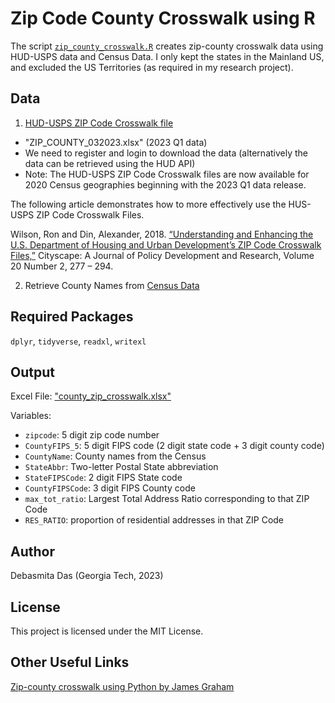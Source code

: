 # Zip Code County Crosswalk using R


The script [`zip_county_crosswalk.R`](https://github.com/debasmita-das-econ/zipcode-county-crosswalk-R/blob/main/code/zip_county_crosswalk.R) creates zip-county crosswalk data using HUD-USPS data and Census Data. I only kept the states in the Mainland US, and excluded the US Territories (as required in my research project).

## Data 

1. [HUD-USPS ZIP Code Crosswalk file](https://www.huduser.gov/portal/datasets/usps_crosswalk.html)
 - "ZIP_COUNTY_032023.xlsx" (2023 Q1 data)
 - We need to register and login to download the data (alternatively the data can be retrieved using the HUD API)
 - Note: The HUD-USPS ZIP Code Crosswalk files are now available for 2020 Census geographies beginning with the 2023 Q1 data release.
    
The following article demonstrates how to more effectively use the HUS-USPS ZIP Code Crosswalk Files.

Wilson, Ron and Din, Alexander, 2018. [“Understanding and Enhancing the U.S. Department of Housing and Urban Development’s 
ZIP Code Crosswalk Files,”](https://www.huduser.gov/portal/periodicals/cityscpe/vol20num2/ch16.pdf) Cityscape: A Journal of Policy Development and Research, Volume 20 Number 2, 277 – 294. 

2. Retrieve County Names from [Census Data](https://www.census.gov/data/datasets/2021/demo/saipe/2021-state-and-county.html)

## Required Packages
`dplyr`, `tidyverse`, `readxl`, `writexl`

## Output
Excel File: ["county_zip_crosswalk.xlsx"](https://github.com/debasmita-das-econ/zipcode-county-crosswalk-R/blob/main/output/county_zip_crosswalk.xlsx)

Variables:
   - `zipcode`:               <chr> 5 digit zip code number
   - `CountyFIPS_5`:          <chr> 5 digit FIPS code (2 digit state code + 3 digit county code)
   - `CountyName`:            <chr> County names from the Census
   - `StateAbbr`:             <chr> Two-letter Postal State abbreviation
   - `StateFIPSCode`:         <chr> 2 digit FIPS State code
   - `CountyFIPSCode`:        <chr> 3 digit FIPS County code
   - `max_tot_ratio`:         <dbl> Largest Total Address Ratio corresponding to that ZIP Code
   - `RES_RATIO`:            <dbl> proportion of residential addresses in that ZIP Code

## Author
Debasmita Das (Georgia Tech, 2023)

## License
This project is licensed under the MIT License.

## Other Useful Links
[Zip-county crosswalk using Python by James Graham](https://github.com/jagman88/Crosswalk-ZipCode-County-CBSA)


